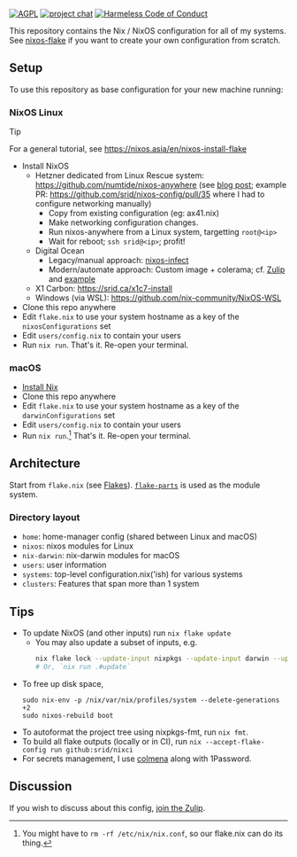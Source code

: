 [![AGPL](https://img.shields.io/badge/License-AGPL%20v3-blue.svg)](https://en.wikipedia.org/wiki/Affero_General_Public_License)
[![project chat](https://img.shields.io/badge/zulip-join_chat-brightgreen.svg)](https://nixos.zulipchat.com/#narrow/stream/413948-nixos)
[![Harmeless Code of Conduct](https://img.shields.io/badge/harmless-8A2BE2)](https://srid.ca/coc "This project follows the 'Harmlessness Code of Conduct'")

This repository contains the Nix / NixOS configuration for all of my systems. See [nixos-flake](https://community.flake.parts/nixos-flake) if you want to create your own configuration from scratch.

## Setup

To use this repository as base configuration for your new machine running:

### NixOS Linux

> [!TIP]
> For a general tutorial, see https://nixos.asia/en/nixos-install-flake

- Install NixOS
  - Hetzner dedicated from Linux Rescue system: https://github.com/numtide/nixos-anywhere (see [blog post](https://galowicz.de/2023/04/05/single-command-server-bootstrap/); example PR: https://github.com/srid/nixos-config/pull/35 where I had to configure networking manually)
    - Copy from existing configuration (eg: ax41.nix)
    - Make networking configuration changes.
    - Run nixos-anywhere from a Linux system, targetting `root@<ip>`
    - Wait for reboot; `ssh srid@<ip>`; profit!
  - Digital Ocean
    - Legacy/manual approach: [nixos-infect](https://github.com/elitak/nixos-infect)
    - Modern/automate approach: Custom image + colerama; cf. [Zulip](https://nixos.zulipchat.com/#narrow/stream/413948-nixos/topic/Deploying.20to.20DigitalOcean) and [example](https://github.com/fpindia/fpindia-chat)
  - X1 Carbon: https://srid.ca/x1c7-install
  - Windows (via WSL): https://github.com/nix-community/NixOS-WSL
- Clone this repo anywhere
- Edit `flake.nix` to use your system hostname as a key of the `nixosConfigurations` set
- Edit `users/config.nix` to contain your users
- Run `nix run`. That's it. Re-open your terminal.

### macOS

- [Install Nix](https://nixos.asia/en/install)
- Clone this repo anywhere
- Edit `flake.nix` to use your system hostname as a key of the `darwinConfigurations` set
- Edit `users/config.nix` to contain your users
- Run `nix run`.[^cleanup] That's it. Re-open your terminal.

[^cleanup]: You might have to `rm -rf /etc/nix/nix.conf`, so our flake.nix can do its thing.

## Architecture

Start from `flake.nix` (see [Flakes](https://nixos.wiki/wiki/Flakes)). [`flake-parts`](https://flake.parts/) is used as the module system.

### Directory layout

- `home`: home-manager config (shared between Linux and macOS)
- `nixos`: nixos modules for Linux
- `nix-darwin`: nix-darwin modules for macOS
- `users`: user information
- `systems`: top-level configuration.nix('ish) for various systems
- `clusters`: Features that span more than 1 system

## Tips

- To update NixOS (and other inputs) run `nix flake update`
  - You may also update a subset of inputs, e.g.
    ```sh
    nix flake lock --update-input nixpkgs --update-input darwin --update-input home-manager
    # Or, `nix run .#update`
    ```
- To free up disk space,
  ```sh-session
  sudo nix-env -p /nix/var/nix/profiles/system --delete-generations +2
  sudo nixos-rebuild boot
  ```
- To autoformat the project tree using nixpkgs-fmt, run `nix fmt`.
- To build all flake outputs (locally or in CI), run `nix --accept-flake-config run github:srid/nixci`
- For secrets management, I use [colmena](https://colmena.cli.rs/unstable/features/keys.html) along with 1Password.

## Discussion

If you wish to discuss about this config, [join the Zulip](https://nixos.zulipchat.com/login/?next=/).
